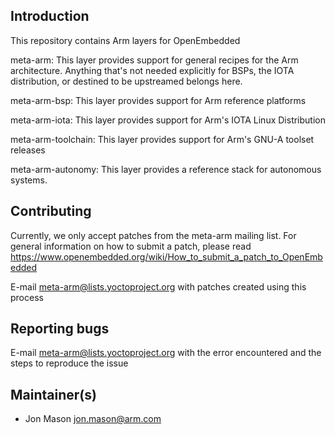 Introduction
------------
This repository contains Arm layers for OpenEmbedded

meta-arm:
	This layer provides support for general recipes for the Arm
	architecture.  Anything that's not needed explicitly for BSPs, the IOTA
	distribution, or destined to be upstreamed belongs here.

meta-arm-bsp:
	This layer provides support for Arm reference platforms

meta-arm-iota:
	This layer provides support for Arm's IOTA Linux Distribution

meta-arm-toolchain:
	This layer provides support for Arm's GNU-A toolset releases

meta-arm-autonomy:
    This layer provides a reference stack for autonomous systems.

Contributing
------------
Currently, we only accept patches from the meta-arm mailing list.  For general
information on how to submit a patch, please read
https://www.openembedded.org/wiki/How_to_submit_a_patch_to_OpenEmbedded

E-mail meta-arm@lists.yoctoproject.org with patches created using this process

Reporting bugs
--------------
E-mail meta-arm@lists.yoctoproject.org with the error encountered and the steps
to reproduce the issue


Maintainer(s)
-------------
* Jon Mason <jon.mason@arm.com>
